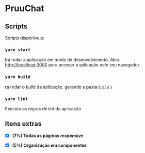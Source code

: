 # PruuChat


## Scripts

Scripts disponíveis:

### `yarn start`

Irá rodar a aplicação em modo de desenvolvimento.
Abra [http://localhost:3000](http://localhost:3000) para acessar a aplicação pelo seu navegador.


### `yarn build`

rá rodar o build da aplicação, gerando a pasta `build`.\

### `yarn lint`

Executa as regras de lint da aplicação

## Itens extras

- [x]  **(7%) Todas as páginas *responsive***
- [x]  **(5%) Organização em componentes**

